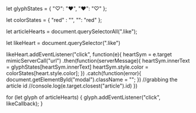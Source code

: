 let glyphStates = {
  "♡": "♥",
  "♥": "♡"
};

let colorStates = {
  "red" : "",
  "": "red"
};

let articleHearts = document.querySelectorAll(".like");

let likeHeart = document.querySelector(".like")

likeHeart.addEventListener("click", function(e){
  heartSym = e.target
  mimicServerCall("url")
    .then(function(serverMessage){
      heartSym.innerText = glyphStates[heartSym.innerText]
      heartSym.style.color = colorStates[heart.style.color];
    })
    .catch(function(error){
      document.getElementById("modal").className = "";
    })
  //grabbing the article id
  //console.log(e.target.closest("article").id)
})

for (let glyph of articleHearts) {
  glyph.addEventListener("click", likeCallback);
}